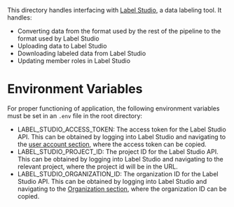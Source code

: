 This directory handles interfacing with 
[Label Studio](https://labelstud.io/), a data labeling tool. It handles:
- Converting data from the format used by the rest of the pipeline to the format
  used by Label Studio
- Uploading data to Label Studio
- Downloading labeled data from Label Studio
- Updating member roles in Label Studio

# Environment Variables
For proper functioning of application, the following environment variables must be set in an `.env` file in the root directory:

- LABEL_STUDIO_ACCESS_TOKEN: The access token for the Label Studio API. This can be
  obtained by logging into Label Studio and navigating to the [user account section](https://app.heartex.com/user/account), where the access token can be copied.
- LABEL_STUDIO_PROJECT_ID: The project ID for the Label Studio API. This can be
  obtained by logging into Label Studio and navigating to the relevant project, where the project id will be in the URL.
- LABEL_STUDIO_ORGANIZATION_ID: The organization ID for the Label Studio API. This can
  be obtained by logging into Label Studio and navigating to the [Organization section](https://app.heartex.com/organization?page=1), where the organization ID can be copied.